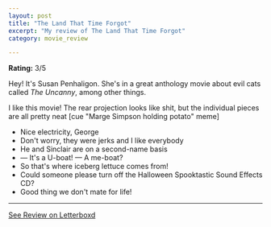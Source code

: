 ```yaml
---
layout: post
title: "The Land That Time Forgot"
excerpt: "My review of The Land That Time Forgot"
category: movie_review

---
```


**Rating:** 3/5

Hey! It's Susan Penhaligon. She's in a great anthology movie about evil cats called <i>The Uncanny</i>, among other things.

I like this movie! The rear projection looks like shit, but the individual pieces are all pretty neat [cue "Marge Simpson holding potato" meme]

* Nice electricity, George
* Don't worry, they were jerks and I like everybody
* He and Sinclair are on a second-name basis
* — It's a U-boat! — A me-boat?
* So that's where iceberg lettuce comes from!
* Could someone please turn off the Halloween Spooktastic Sound Effects CD?
* Good thing we don't mate for life!

<hr>

[See Review on Letterboxd](https://boxd.it/6oC95J)
